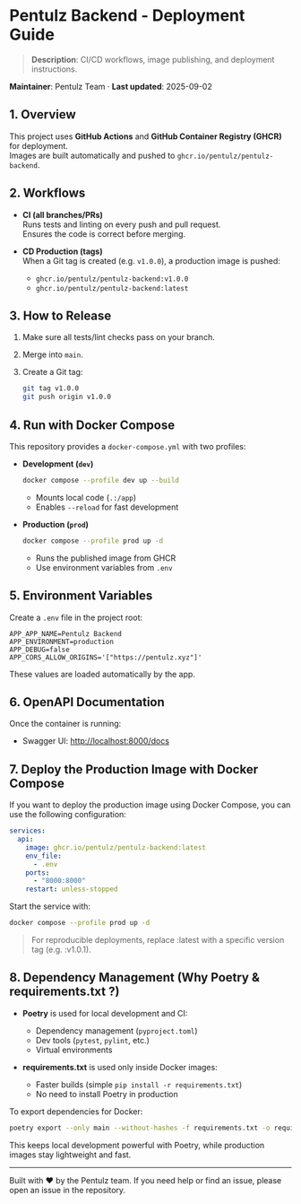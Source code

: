 # Pentulz Backend - Deployment Guide

> **Description**: CI/CD workflows, image publishing, and deployment instructions.

**Maintainer**: Pentulz Team · **Last updated**: 2025-09-02

## 1. Overview

This project uses **GitHub Actions** and **GitHub Container Registry (GHCR)** for deployment.  
Images are built automatically and pushed to `ghcr.io/pentulz/pentulz-backend`.

## 2. Workflows

- **CI (all branches/PRs)**  
  Runs tests and linting on every push and pull request.  
  Ensures the code is correct before merging.

- **CD Production (tags)**  
  When a Git tag is created (e.g. `v1.0.0`), a production image is pushed:
  - `ghcr.io/pentulz/pentulz-backend:v1.0.0`
  - `ghcr.io/pentulz/pentulz-backend:latest`

## 3. How to Release

1. Make sure all tests/lint checks pass on your branch.
2. Merge into `main`.
3. Create a Git tag:

   ```bash
   git tag v1.0.0
   git push origin v1.0.0
   ```

## 4. Run with Docker Compose

This repository provides a `docker-compose.yml` with two profiles:

- **Development (`dev`)**

  ```bash
  docker compose --profile dev up --build
  ```

  - Mounts local code (`.:/app`)
  - Enables `--reload` for fast development

- **Production (`prod`)**

  ```bash
  docker compose --profile prod up -d
  ```

  - Runs the published image from GHCR
  - Use environment variables from `.env`

## 5. Environment Variables

Create a `.env` file in the project root:

```env
APP_APP_NAME=Pentulz Backend
APP_ENVIRONMENT=production
APP_DEBUG=false
APP_CORS_ALLOW_ORIGINS='["https://pentulz.xyz"]'
```

These values are loaded automatically by the app.

## 6. OpenAPI Documentation

Once the container is running:

- Swagger UI: [http://localhost:8000/docs](http://localhost:8000/docs)

## 7. Deploy the Production Image with Docker Compose

If you want to deploy the production image using Docker Compose, you can use the following configuration:

```yml
services:
  api:
    image: ghcr.io/pentulz/pentulz-backend:latest
    env_file:
      - .env
    ports:
      - "8000:8000"
    restart: unless-stopped
```

Start the service with:

```bash
docker compose --profile prod up -d
```

> For reproducible deployments, replace :latest with a specific version tag (e.g. :v1.0.1).

## 8. Dependency Management (Why Poetry & requirements.txt ?)

- **Poetry** is used for local development and CI:
  - Dependency management (`pyproject.toml`)
  - Dev tools (`pytest`, `pylint`, etc.)
  - Virtual environments

- **requirements.txt** is used only inside Docker images:
  - Faster builds (simple `pip install -r requirements.txt`)
  - No need to install Poetry in production

To export dependencies for Docker:

```bash
poetry export --only main --without-hashes -f requirements.txt -o requirements.txt
```

This keeps local development powerful with Poetry, while production images stay lightweight and fast.

---

Built with ❤️ by the Pentulz team. If you need help or find an issue, please open an issue in the repository.
